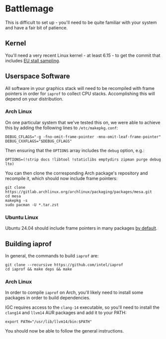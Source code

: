 # Battlemage

This is difficult to set up - you'll need to be quite familiar with your system
and have a fair bit of patience.

## Kernel

You'll need a very recent Linux kernel - at least 6.15 - to get the commit that
includes [EU stall sampling](https://patchwork.freedesktop.org/series/145443/).

## Userspace Software

All software in your graphics stack will need to be recompiled with frame pointers
in order for `iaprof` to collect CPU stacks. Accomplishing this will depend on your
distribution.

### Arch Linux
On one particular system that we've tested this on, we were able to achieve this
by adding the following lines to `/etc/makepkg.conf`:

```
DEBUG_CFLAGS="-g -fno-omit-frame-pointer -mno-omit-leaf-frame-pointer"
DEBUG_CXXFLAGS="$DEBUG_CFLAGS"
```

Then ensuring that the `OPTIONS` array includes the `debug` option, e.g.:

```
OPTIONS=(!strip docs !libtool !staticlibs emptydirs zipman purge debug lto)
```

You can then clone the corresponding Arch package's repository and recompile
it, which should now include frame pointers:

```
git clone https://gitlab.archlinux.org/archlinux/packaging/packages/mesa.git
cd mesa
makepkg -s
sudo pacman -U *.tar.zst
```

### Ubuntu Linux

Ubuntu 24.04 should include frame pointers in many packages
[by default](https://ubuntu.com/blog/ubuntu-performance-engineering-with-frame-pointers-by-default).

## Building iaprof

In general, the commands to build `iaprof` are:

```
git clone --recursive https://github.com/intel/iaprof
cd iaprof && make deps && make
```

### Arch Linux

In order to compile `iaprof` on Arch, you'll likely need to install some
packages in order to build dependencies.

IGC requires access to the `clang-14` executable, so you'll need to install
the `clang14` and `llvm14` AUR packages and add it to your PATH:

```
export PATH="/usr/lib/llvm14/bin:$PATH"
```

You should now be able to follow the general instructions.
